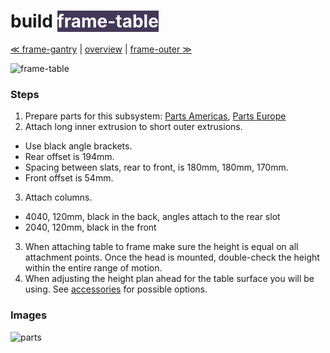 build <span style="background-color:#443858;color:#ffffff"> frame-table </span>
============================

[≪ frame-gantry](build-frame-gantry.md) | [overview](assembly.md) | [frame-outer ≫](build-frame-outer.md)

![frame-table](http://farm9.staticflickr.com/8122/8694553215_dbda3b8470_z.jpg)


### Steps

1. Prepare parts for this subsystem: [Parts Americas](/lasersaur/bom-subsystems-usd), [Parts Europe](/lasersaur/bom-subsystems-eur)
2. Attach long inner extrusion to short outer extrusions.
  * Use black angle brackets.
  * Rear offset is 194mm.
  * Spacing between slats, rear to front, is 180mm, 180mm, 170mm.
  * Front offset is 54mm.
3. Attach columns.
  * 4040, 120mm, black in the back, angles attach to the rear slot
  * 2040, 120mm, black in the front
3. When attaching table to frame make sure the height is equal on all attachment points. Once the head is mounted, double-check the height within the entire range of motion.
4. When adjusting the height plan ahead for the table surface you will be using. See [accessories](accessories#surface.md) for possible options.


### Images

![parts](http://farm9.staticflickr.com/8098/8414209754_290a4fb0f6_z.jpg)

